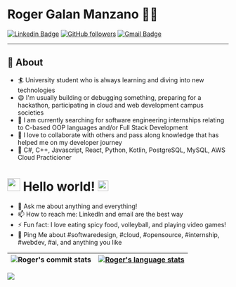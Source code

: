 # Roger Galan Manzano 👨‍💻

[![Linkedin Badge](https://img.shields.io/badge/-LinkedIn-blue?style=flat-square&logo=Linkedin&logoColor=white&link=[https://www.linkedin.com/in/roger-galan-manzano-819babb9/)](https://www.linkedin.com/in/roger-galan-manzano-819babb9/)
[![GitHub followers](https://img.shields.io/github/followers/roger18gm?label=Follow&style=social)](https://github.com/roger18gm/?tab=follow)
[![Gmail Badge](https://img.shields.io/badge/-roger18gm@gmail.com-c14438?style=flat-square&logo=Gmail&logoColor=white&link=mailto:roger18gm@gmail.com)](mailto:roger18gm@gmail.com)

-------
  
## 🧐 About

- 🏄‍ University student who is always learning and diving into new technologies
- 😄 I'm usually building or debugging something, preparing for a hackathon, participating in cloud and web development campus societies
- 🔭 I am currently searching for software engineering internships relating to C-based OOP languages and/or Full Stack Development
- 🌱 I love to collaborate with others and pass along knowledge that has helped me on my developer journey
- 👯 C#, C++, Javascript, React, Python, Kotlin, PostgreSQL, MySQL, AWS Cloud Practicioner

# <img src="https://github.com/TheDudeThatCode/TheDudeThatCode/blob/master/Assets/Hi.gif" width="29px"> Hello world!&nbsp;<img src="https://github.com/TheDudeThatCode/TheDudeThatCode/blob/master/Assets/Earth.gif" width="24px">

- 💬 Ask me about anything and everything!
- 📫 How to reach me: LinkedIn and email are the best way
- ⚡ Fun fact: I love eating spicy food, volleyball, and playing video games!
- 💬 Ping Me about #softwaredesign, #cloud, #opensource, #internship, #webdev, #ai, and anything you like


| ![Roger's commit stats](https://github-readme-stats.vercel.app/api?username=roger18gm&theme=algolia&show_icons=true) | [![Roger's language stats](https://github-readme-stats.vercel.app/api/top-langs?username=roger18gm&hide=html,css,scss,stylus,blade,jupyter%20notebook,shell,batchfile,dockerfile&theme=algolia&show_icons=true)](https://github.com/roger18gm) |
| ---- | ---- |
<img src="https://github-profile-trophy.vercel.app/?username=roger18gm&theme=juicyfresh&no-bg=true" />
<!--
**roger18gm/roger18gm** is a ✨ _special_ ✨ repository because its `README.md` (this file) appears on your GitHub profile.

Here are some ideas to get you started:

- 🔭 I’m currently working on ...
- 🌱 I’m currently learning ...
- 👯 I’m looking to collaborate on ...
- 🤔 I’m  for help with ...
- 💬 Ask me about ...
- 📫 How to reach me: ...
- 😄 Pronouns: ...
- ⚡ Fun fact: ...
-->

